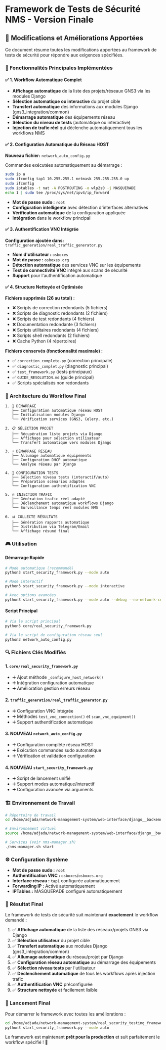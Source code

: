 # Framework de Tests de Sécurité NMS - Version Finale

## 🎯 Modifications et Améliorations Apportées

Ce document résume toutes les modifications apportées au framework de tests de sécurité pour répondre aux exigences spécifiées.

### 🚀 Fonctionnalités Principales Implémentées

#### ✅ 1. Workflow Automatique Complet
- **Affichage automatique** de la liste des projets/réseaux GNS3 via les modules Django
- **Sélection automatique ou interactive** du projet cible
- **Transfert automatique** des informations aux modules Django (gns3_integration/common)
- **Démarrage automatique** des équipements réseau
- **Sélection du niveau de tests** (automatique ou interactive)
- **Injection de trafic réel** qui déclenche automatiquement tous les workflows NMS

#### ✅ 2. Configuration Automatique du Réseau HOST
**Nouveau fichier:** `network_auto_config.py`

Commandes exécutées automatiquement au démarrage :
```bash
sudo ip a
sudo ifconfig tap1 10.255.255.1 netmask 255.255.255.0 up
sudo ifconfig
sudo iptables -t nat -A POSTROUTING -o wlp2s0 -j MASQUERADE
echo 1 | sudo tee /proc/sys/net/ipv4/ip_forward
```
- **Mot de passe sudo :** `root`
- **Configuration intelligente** avec détection d'interfaces alternatives
- **Vérification automatique** de la configuration appliquée
- **Intégration** dans le workflow principal

#### ✅ 3. Authentification VNC Intégrée
**Configuration ajoutée dans:** `traffic_generation/real_traffic_generator.py`

- **Nom d'utilisateur :** `osboxes`
- **Mot de passe :** `osboxes.org`
- **Détection automatique** des services VNC sur les équipements
- **Test de connectivité VNC** intégré aux scans de sécurité
- **Support** pour l'authentification automatique

#### ✅ 4. Structure Nettoyée et Optimisée

**Fichiers supprimés (26 au total) :**
- ❌ Scripts de correction redondants (5 fichiers)
- ❌ Scripts de diagnostic redondants (2 fichiers) 
- ❌ Scripts de test redondants (4 fichiers)
- ❌ Documentation redondante (3 fichiers)
- ❌ Scripts utilitaires redondants (4 fichiers)
- ❌ Scripts shell redondants (2 fichiers)
- ❌ Cache Python (4 répertoires)

**Fichiers conservés (fonctionnalité maximale) :**
- ✅ `correction_complete.py` (correction principale)
- ✅ `diagnostic_complet.py` (diagnostic principal)
- ✅ `test_framework.py` (tests principaux)
- ✅ `GUIDE_RESOLUTION.md` (guide principal)
- ✅ Scripts spécialisés non redondants

### 🔧 Architecture du Workflow Final

```
1. 🚀 DÉMARRAGE
   ├── Configuration automatique réseau HOST
   ├── Initialisation modules Django
   └── Vérification services (GNS3, Celery, etc.)

2. 📋 SÉLECTION PROJET
   ├── Récupération liste projets via Django
   ├── Affichage pour sélection utilisateur
   └── Transfert automatique vers modules Django

3. ⚡ DÉMARRAGE RÉSEAU
   ├── Allumage automatique équipements
   ├── Configuration DHCP automatique
   └── Analyse réseau par Django

4. 🧪 CONFIGURATION TESTS
   ├── Sélection niveau tests (interactif/auto)
   ├── Préparation scénarios adaptés
   └── Configuration authentification VNC

5. 🔥 INJECTION TRAFIC
   ├── Génération trafic réel adapté
   ├── Déclenchement automatique workflows Django
   └── Surveillance temps réel modules NMS

6. 📊 COLLECTE RÉSULTATS
   ├── Génération rapports automatique
   ├── Distribution via Telegram/Email
   └── Affichage résumé final
```

### 🎮 Utilisation

#### Démarrage Rapide
```bash
# Mode automatique (recommandé)
python3 start_security_framework.py --mode auto

# Mode interactif
python3 start_security_framework.py --mode interactive

# Avec options avancées
python3 start_security_framework.py --mode auto --debug --no-network-config
```

#### Script Principal
```bash
# Via le script principal
python3 core/real_security_framework.py

# Via le script de configuration réseau seul
python3 network_auto_config.py
```

### 🔍 Fichiers Clés Modifiés

#### 1. `core/real_security_framework.py`
- ➕ Ajout méthode `_configure_host_network()`
- ➕ Intégration configuration automatique
- ➕ Amélioration gestion erreurs réseau

#### 2. `traffic_generation/real_traffic_generator.py`
- ➕ Configuration VNC intégrée
- ➕ Méthodes `test_vnc_connection()` et `scan_vnc_equipment()`
- ➕ Support authentification automatique

#### 3. **NOUVEAU** `network_auto_config.py`
- ➕ Configuration complète réseau HOST
- ➕ Exécution commandes sudo automatique
- ➕ Vérification et validation configuration

#### 4. **NOUVEAU** `start_security_framework.py`
- ➕ Script de lancement unifié
- ➕ Support modes automatique/interactif
- ➕ Configuration avancée via arguments

### 🏗️ Environnement de Travail

```bash
# Répertoire de travail
cd /home/adjada/network-management-system/web-interface/django__backend

# Environnement virtuel
source /home/adjada/network-management-system/web-interface/django__backend/nms_env/bin/activate

# Services (voir nms-manager.sh)
./nms-manager.sh start
```

### ⚙️ Configuration Système

- **Mot de passe sudo :** `root`
- **Authentification VNC :** `osboxes`/`osboxes.org`
- **Interface réseau :** `tap1` configurée automatiquement
- **Forwarding IP :** Activé automatiquement
- **IPTables :** MASQUERADE configuré automatiquement

### 🎯 Résultat Final

Le framework de tests de sécurité suit maintenant **exactement** le workflow demandé :

1. ✅ **Affichage automatique** de la liste des réseaux/projets GNS3 via Django
2. ✅ **Sélection utilisateur** du projet cible
3. ✅ **Transfert automatique** aux modules Django (gns3_integration/common)
4. ✅ **Allumage automatique** du réseau/projet par Django
5. ✅ **Configuration réseau automatique** au démarrage des équipements
6. ✅ **Sélection niveau tests** par l'utilisateur
7. ✅ **Déclenchement automatique** de tous les workflows après injection trafic
8. ✅ **Authentification VNC** préconfigurée
9. ✅ **Structure nettoyée** et facilement lisible

### 🚀 Lancement Final

Pour démarrer le framework avec toutes les améliorations :

```bash
cd /home/adjada/network-management-system/real_security_testing_framework
python3 start_security_framework.py --mode auto
```

Le framework est maintenant **prêt pour la production** et suit parfaitement le workflow spécifié ! 🎉